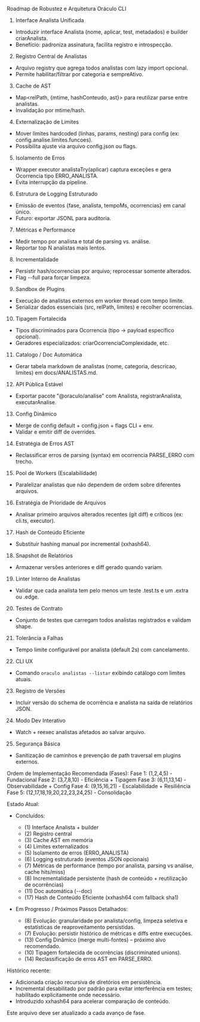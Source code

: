 Roadmap de Robustez e Arquitetura Oráculo CLI

1. Interface Analista Unificada
- Introduzir interface Analista (nome, aplicar, test, metadados) e builder criarAnalista.
- Benefício: padroniza assinatura, facilita registro e introspecção.

2. Registro Central de Analistas
- Arquivo registry que agrega todos analistas com lazy import opcional.
- Permite habilitar/filtrar por categoria e sempreAtivo.

3. Cache de AST
- Map<relPath, {mtime, hashConteudo, ast}> para reutilizar parse entre analistas.
- Invalidação por mtime/hash.

4. Externalização de Limites
- Mover limites hardcoded (linhas, params, nesting) para config (ex: config.analise.limites.funcoes).
- Possibilita ajuste via arquivo config.json ou flags.

5. Isolamento de Erros
- Wrapper executor analistaTry(aplicar) captura exceções e gera Ocorrencia tipo ERRO_ANALISTA.
- Evita interrupção da pipeline.

6. Estrutura de Logging Estruturado
- Emissão de eventos {fase, analista, tempoMs, ocorrencias} em canal único.
- Futuro: exportar JSONL para auditoria.

7. Métricas e Performance
- Medir tempo por analista e total de parsing vs. análise.
- Reportar top N analistas mais lentos.

8. Incrementalidade
- Persistir hash/ocorrencias por arquivo; reprocessar somente alterados.
- Flag --full para forçar limpeza.

9. Sandbox de Plugins
- Execução de analistas externos em worker thread com tempo limite.
- Serializar dados essenciais (src, relPath, limites) e recolher ocorrencias.

10. Tipagem Fortalecida
- Tipos discriminados para Ocorrencia (tipo -> payload específico opcional).
- Geradores especializados: criarOcorrenciaComplexidade, etc.

11. Catalogo / Doc Automática
- Gerar tabela markdown de analistas (nome, categoria, descricao, limites) em docs/ANALISTAS.md.

12. API Pública Estável
- Exportar pacote "@oraculo/analise" com Analista, registrarAnalista, executarAnalise.

13. Config Dinâmico
- Merge de config default + config.json + flags CLI + env.
- Validar e emitir diff de overrides.

14. Estratégia de Erros AST
- Reclassificar erros de parsing (syntax) em ocorrencia PARSE_ERRO com trecho.

15. Pool de Workers (Escalabilidade)
- Paralelizar analistas que não dependem de ordem sobre diferentes arquivos.

16. Estratégia de Prioridade de Arquivos
- Analisar primeiro arquivos alterados recentes (git diff) e críticos (ex: cli.ts, executor).

17. Hash de Conteúdo Eficiente
- Substituir hashing manual por incremental (xxhash64).

18. Snapshot de Relatórios
- Armazenar versões anteriores e diff gerado quando variam.

19. Linter Interno de Analistas
- Validar que cada analista tem pelo menos um teste .test.ts e um .extra ou .edge.

20. Testes de Contrato
- Conjunto de testes que carregam todos analistas registrados e validam shape.

21. Tolerância a Falhas
- Tempo limite configurável por analista (default 2s) com cancelamento.

22. CLI UX
- Comando `oraculo analistas --listar` exibindo catálogo com limites atuais.

23. Registro de Versões
- Incluir versão do schema de ocorrência e analista na saída de relatórios JSON.

24. Modo Dev Interativo
- Watch + reexec analistas afetados ao salvar arquivo.

25. Segurança Básica
- Sanitização de caminhos e prevenção de path traversal em plugins externos.

Ordem de Implementação Recomendada (Fases):
Fase 1: (1,2,4,5) - Fundacional
Fase 2: (3,7,8,10) - Eficiência + Tipagem
Fase 3: (6,11,13,14) - Observabilidade + Config
Fase 4: (9,15,16,21) - Escalabilidade + Resiliência
Fase 5: (12,17,18,19,20,22,23,24,25) - Consolidação

Estado Atual:

- Concluídos:
	- (1) Interface Analista + builder
	- (2) Registro central
	- (3) Cache AST em memória
	- (4) Limites externalizados
	- (5) Isolamento de erros (ERRO_ANALISTA)
	- (6) Logging estruturado (eventos JSON opcionais)
	- (7) Métricas de performance (tempo por analista, parsing vs análise, cache hits/miss)
	- (8) Incrementalidade persistente (hash de conteúdo + reutilização de ocorrências)
	- (11) Doc automática (--doc)
	- (17) Hash de Conteúdo Eficiente (xxhash64 com fallback sha1)

- Em Progresso / Próximos Passos Detalhados:
	- (8) Evolução: granularidade por analista/config, limpeza seletiva e estatísticas de reaproveitamento persistidas.
	- (7) Evolução: persistir histórico de métricas e diffs entre execuções.
	- (13) Config Dinâmico (merge multi-fontes) – próximo alvo recomendado.
	- (10) Tipagem fortalecida de ocorrências (discriminated unions).
	- (14) Reclassificação de erros AST em PARSE_ERRO.

Histórico recente:
- Adicionada criação recursiva de diretórios em persistência.
- Incremental desabilitado por padrão para evitar interferência em testes; habilitado explicitamente onde necessário.
- Introduzido xxhash64 para acelerar comparação de conteúdo.

Este arquivo deve ser atualizado a cada avanço de fase.
